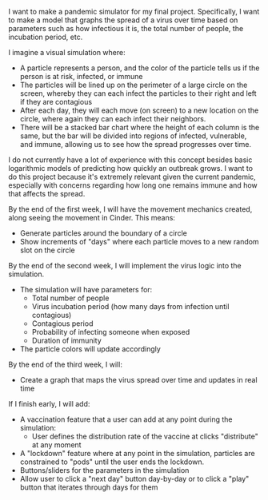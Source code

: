 I want to make a pandemic simulator for my final project.
Specifically, I want to make a model that graphs the spread of a
 virus over time based on parameters such as how infectious it is, 
 the total number of people, the incubation period, etc.
 
 I imagine a visual simulation where:
  * A particle represents a person, and the color of the particle tells
 us if the person is at risk, infected, or immune
 * The particles will be lined up on the perimeter of a 
 large circle on the screen, whereby they can each infect the particles to their right and left if they
 are contagious
 * After each day, they will each move (on screen) to a new location on the circle, where again they can each infect their
 neighbors.
 * There will be a stacked bar chart where the height of each column is the same, but the bar will be
  divided into regions of infected, vulnerable, and immune, allowing us to see how the spread progresses over time.
  
I do not currently have a lot of experience with this concept besides basic
logarithmic models of predicting how quickly an outbreak grows. 
I want to do this project because it's extremely relevant given the 
current pandemic, especially with concerns regarding how long
one remains immune and how that affects the spread.

By the end of the first week, I will have the movement mechanics created, along seeing the movement in Cinder. This means:
 * Generate particles around the boundary of a circle
 * Show increments of "days" where each particle moves to a new random slot on the circle
 
 By the end of the second week, I will implement the virus logic into the simulation.
 * The simulation will have parameters for: 
    * Total number of people
    * Virus incubation period (how many days from infection until contagious)
    * Contagious period
    * Probability of infecting someone when exposed
    * Duration of immunity
 * The particle colors will update accordingly
    
 By the end of the third week, I will:
 * Create a graph that maps the virus spread over time and updates in real time

If I finish early, I will add:
* A vaccination feature that a user can add at any point during the simulation:
    * User defines the distribution rate of the vaccine at clicks "distribute" at any moment
* A "lockdown" feature where at any point in the simulation, particles are constrained to 
"pods" until the user ends the lockdown.
* Buttons/sliders for the parameters in the simulation
 * Allow user to click a "next day" button day-by-day or to click a "play" button that iterates through days for them
